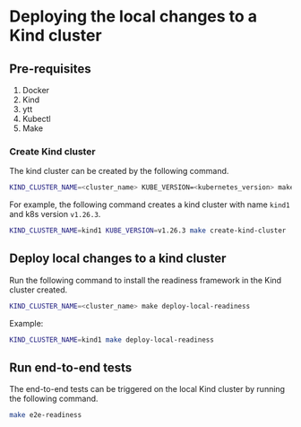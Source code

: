 # Deploying the local changes to a Kind cluster

## Pre-requisites

1. Docker
2. Kind
3. ytt
4. Kubectl
5. Make

### Create Kind cluster

The kind cluster can be created by the following command.

```bash
KIND_CLUSTER_NAME=<cluster_name> KUBE_VERSION=<kubernetes_version> make create-kind-cluster
```

For example, the following command creates a kind cluster with name `kind1` and k8s version `v1.26.3`.

```bash
KIND_CLUSTER_NAME=kind1 KUBE_VERSION=v1.26.3 make create-kind-cluster
```

## Deploy local changes to a kind cluster

Run the following command to install the readiness framework in the Kind cluster created.

```bash
KIND_CLUSTER_NAME=<cluster_name> make deploy-local-readiness
```

Example:

```bash
KIND_CLUSTER_NAME=kind1 make deploy-local-readiness
```

## Run end-to-end tests

The end-to-end tests can be triggered on the local Kind cluster by running the following command.

```bash
make e2e-readiness
```